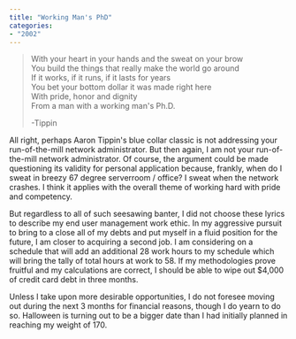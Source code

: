 ```yaml
---
title: "Working Man's PhD"
categories:
- "2002"
---
```


> With your heart in your hands and the sweat on your brow    
> You build the things that really make the world go around    
> If it works, if it runs, if it lasts for years    
> You bet your bottom dollar it was made right here    
> With pride, honor and dignity    
> From a man with a working man's Ph.D.    
>     
> -Tippin    

All right, perhaps Aaron Tippin's blue collar classic is not addressing your run-of-the-mill network administrator. But then again, I am not your run-of-the-mill network administrator. Of course, the argument could be made questioning its validity for personal application because, frankly, when do I sweat in breezy 67 degree serverroom / office? I sweat when the network crashes. I think it applies with the overall theme of working hard with pride and competency.

But regardless to all of such seesawing banter, I did not choose these lyrics to describe my end user management work ethic. In my aggressive pursuit to bring to a close all of my debts and put myself in a fluid position for the future, I am closer to acquiring a second job. I am considering on a schedule that will add an additional 28 work hours to my schedule which will bring the tally of total hours at work to 58. If my methodologies prove fruitful and my calculations are correct, I should be able to wipe out $4,000 of credit card debt in three months.

Unless I take upon more desirable opportunities, I do not foresee moving out during the next 3 months for financial reasons, though I do yearn to do so. Halloween is turning out to be a bigger date than I had initially planned in reaching my weight of 170.